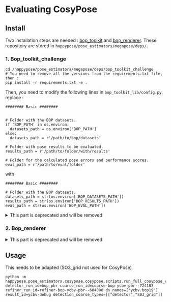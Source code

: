 # Evaluating CosyPose

## Install

Two installation steps are needed : [bop_toolkit](https://github.com/thodan/bop_toolkit) and [bop_renderer](https://github.com/thodan/bop_renderer/). These repository are stored in `happypose/pose_estimators/megapose/deps/`.

### 1. Bop_toolkit_challenge

```
cd /happypose/pose_estimators/megapose/deps/bop_toolkit_challenge
# You need to remove all the versions from the requirements.txt file, then :
pip install -r requirements.txt -e .
```

Then, you need to modify the following lines in `bop_toolkit_lib/config.py`, replace :


```
######## Basic ########


# Folder with the BOP datasets.
if 'BOP_PATH' in os.environ:
  datasets_path = os.environ['BOP_PATH']
else:
  datasets_path = r'/path/to/bop/datasets'

# Folder with pose results to be evaluated.
results_path = r'/path/to/folder/with/results'

# Folder for the calculated pose errors and performance scores.
eval_path = r'/path/to/eval/folder'
```

with

```
######## Basic ########

# Folder with the BOP datasets.
datasets_path = str(os.environ['BOP_DATASETS_PATH'])
results_path = str(os.environ['BOP_RESULTS_PATH'])
eval_path = str(os.environ['BOP_EVAL_PATH'])
```


<details>
<summary>This part is deprecated and will be removed </summary>

Also, replace

```
# For offscreen C++ rendering: Path to the build folder of bop_renderer (github.com/thodan/bop_renderer).
bop_renderer_path = r'/path/to/bop_renderer/build'
```

with
```
# For offscreen C++ rendering: Path to the build folder of bop_renderer (github.com/thodan/bop_renderer).
bop_renderer_path = /path/to/happypose/happypose/pose_estimators/megapose/deps/bop_renderer/build
```
</details>

### 2. Bop_renderer

<details>
<summary>This part is deprecated and will be removed</summary>


This installation is tested only on Ubuntu/Debian system. Please refer to [bop_renderer](https://github.com/thodan/bop_renderer/) if needed.

```
cd /happypose/pose_estimators/megapose/deps/bop_renderer
sudo apt install libosmesa6-dev
conda install -c conda-forge mesalib
cmake -B build -S . -DCMAKE_BUILD_TYPE=Release
cmake --build build
```
</details>

## Usage

This needs to be adapted (SO3_grid not used for CosyPose)

```
python -m happypose.pose_estimators.cosypose.cosypose.scripts.run_full_cosypose_eval_new detector_run_id=bop_pbr coarse_run_id=coarse-bop-ycbv-pbr--724183 refiner_run_id=refiner-bop-ycbv-pbr--604090 ds_names=["ycbv.bop19"] result_id=ycbv-debug detection_coarse_types=[["detector","S03_grid"]]
```
